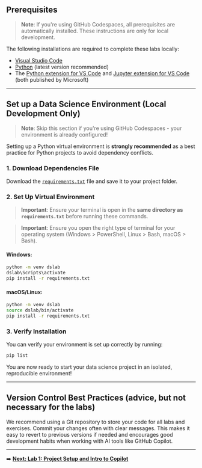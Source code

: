 ## Prerequisites

> **Note**: If you're using GitHub Codespaces, all prerequisites are automatically installed. These instructions are only for local development.

The following installations are required to complete these labs locally:

* [Visual Studio Code](https://code.visualstudio.com/)
* [Python](https://www.python.org/downloads/) (latest version recommended)
* The [Python extension for VS Code](https://marketplace.visualstudio.com/items?itemName=ms-python.python) and [Jupyter extension for VS Code](https://marketplace.visualstudio.com/items?itemName=ms-toolsai.jupyter) (both published by Microsoft)
---

## Set up a Data Science Environment (Local Development Only)

> **Note**: Skip this section if you're using GitHub Codespaces - your environment is already configured!

Setting up a Python virtual environment is **strongly recommended** as a best practice for Python projects to avoid dependency conflicts.

### 1. Download Dependencies File

Download the [`requirements.txt`](requirements.txt) file and save it to your project folder.

### 2. Set Up Virtual Environment

> **Important**: Ensure your terminal is open in the **same directory as `requirements.txt`** before running these commands.

> **Important**: Ensure you open the right type of terminal for your operating system (Windows > PowerShell, Linux > Bash, macOS > Bash).

#### Windows:
```cmd
python -m venv dslab
dslab\Scripts\activate
pip install -r requirements.txt
```

#### macOS/Linux:
```bash
python -m venv dslab
source dslab/bin/activate
pip install -r requirements.txt
```

### 3. Verify Installation

You can verify your environment is set up correctly by running:
```cmd
pip list
```

You are now ready to start your data science project in an isolated, reproducible environment!

---

## Version Control Best Practices (advice, but not necessary for the labs)

We recommend using a Git repository to store your code for all labs and exercises. Commit your changes often with clear messages. This makes it easy to revert to previous versions if needed and encourages good development habits when working with AI tools like GitHub Copilot.

---

➡️ **[Next: Lab 1: Project Setup and Intro to Copilot](./Lab%201%20Project%20Setup%20and%20Intro%20to%20Copilot.md)**